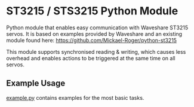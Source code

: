 # ST3215 / STS3215 Python Module
Python module that enables easy communication with Waveshare ST3215 servos.
It is based on examples provided by Waveshare and an existing module found here: https://github.com/Mickael-Roger/python-st3215

This module supports synchronised reading & writing, which causes less overhead and enables actions to be triggered at the same time on all servos.

## Example Usage
[example.py](https://github.com/sv3nk/ST3215PY/blob/main/example.py) contains examples for the most basic tasks.
